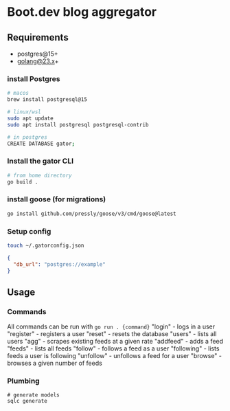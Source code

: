 # Boot.dev blog aggregator

## Requirements
- postgres@15+
- golang@23.x+

### install Postgres
```bash
# macos
brew install postgresql@15

# linux/wsl
sudo apt update
sudo apt install postgresql postgresql-contrib
```

```bash
# in postgres
CREATE DATABASE gator;
```

### Install the gator CLI
```bash
# from home directory
go build .
```

### install goose (for migrations)
```bash
go install github.com/pressly/goose/v3/cmd/goose@latest
```

### Setup config
```bash
touch ~/.gatorconfig.json
```

```json
{
  "db_url": "postgres://example"
}
```


## Usage

### Commands
All commands can be run with `go run . {command}`
"login" - logs in a user
"register" - registers a user
"reset" - resets the database
"users" - lists all users
"agg" - scrapes existing feeds at a given rate
"addfeed" - adds a feed
"feeds" - lists all feeds
"follow" - follows a feed as a user
"following" - lists feeds a user is following
"unfollow" - unfollows a feed for a user
"browse" - browses a given number of feeds

### Plumbing
```
# generate models
sqlc generate
```